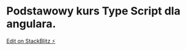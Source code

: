 # Podstawowy kurs Type Script dla angulara.

[Edit on StackBlitz ⚡️](https://stackblitz.com/edit/angular-typescript-kurs)